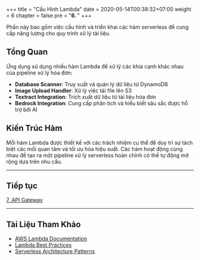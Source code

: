 +++
title = "Cấu Hình Lambda"
date = 2020-05-14T00:38:32+07:00
weight = 6
chapter = false
pre = "<b>6. </b>"
+++

Phần này bao gồm việc cấu hình và triển khai các hàm serverless để cung cấp năng lượng cho quy trình xử lý tài liệu.

## Tổng Quan

Ứng dụng sử dụng nhiều hàm Lambda để xử lý các khía cạnh khác nhau của pipeline xử lý hóa đơn:

- **Database Scanner**: Truy xuất và quản lý dữ liệu từ DynamoDB
- **Image Upload Handler**: Xử lý việc tải file lên S3
- **Textract Integration**: Trích xuất dữ liệu từ tài liệu hóa đơn
- **Bedrock Integration**: Cung cấp phân tích và hiểu biết sâu sắc được hỗ trợ bởi AI

## Kiến Trúc Hàm

Mỗi hàm Lambda được thiết kế với các trách nhiệm cụ thể để duy trì sự tách biệt các mối quan tâm và tối ưu hóa hiệu suất. Các hàm hoạt động cùng nhau để tạo ra một pipeline xử lý serverless hoàn chỉnh có thể tự động mở rộng dựa trên nhu cầu.

---

## Tiếp tục

[7. API Gateway](../7-api-gateway/)

---

## Tài Liệu Tham Khảo

- [AWS Lambda Documentation](https://docs.aws.amazon.com/lambda/)
- [Lambda Best Practices](https://docs.aws.amazon.com/lambda/latest/dg/best-practices.html)
- [Serverless Architecture Patterns](https://aws.amazon.com/serverless/patterns/)